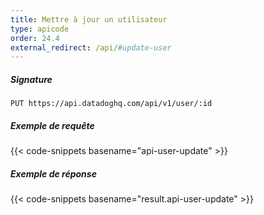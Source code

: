 ```yaml
---
title: Mettre à jour un utilisateur
type: apicode
order: 24.4
external_redirect: /api/#update-user
---
```


##### Signature
`PUT https://api.datadoghq.com/api/v1/user/:id`
##### Exemple de requête
{{< code-snippets basename="api-user-update" >}}
##### Exemple de réponse
{{< code-snippets basename="result.api-user-update" >}}